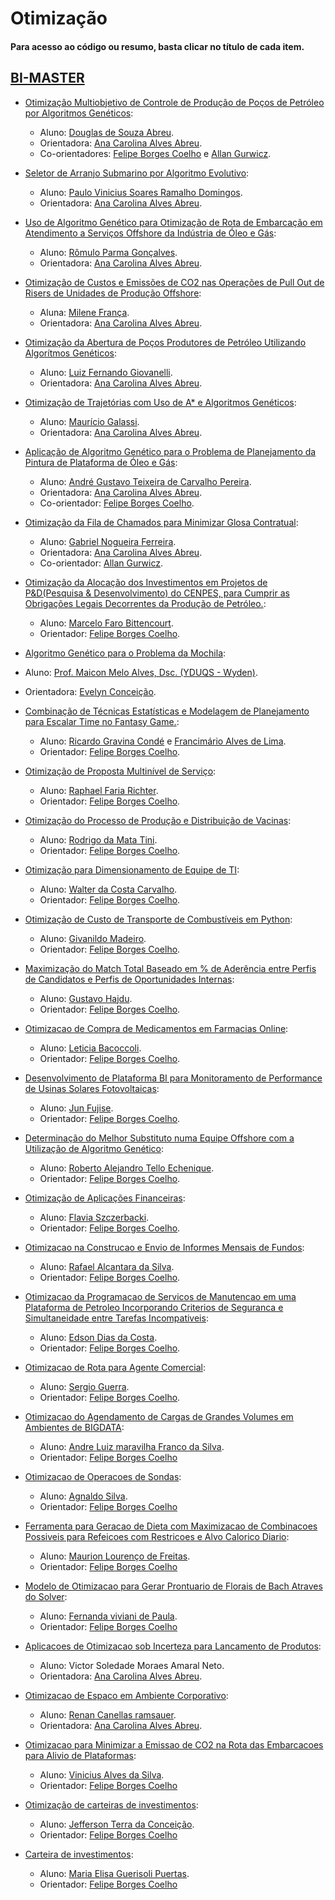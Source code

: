 # Otimização

#### Para acesso ao código ou resumo, basta clicar no título de cada item.

## [BI-MASTER](https://ica.ele.puc-rio.br/cursos/)

- [Otimização Multiobjetivo de Controle de Produção de Poços de Petróleo por Algoritmos Genéticos](https://github.com/secretaria-ICA/Otimizacao_Multiobjetivo_de_Controle_de_Producao_de_Pocos_de_Petroleo_por_Algoritmos_Geneticos):
  - Aluno: [Douglas de Souza Abreu](https://github.com/dougabreu).
  - Orientadora: [Ana Carolina Alves Abreu](https://github.com/acarolina1612).
  - Co-orientadores: [Felipe Borges Coelho](https://github.com/FelipeBorgesC) e [Allan Gurwicz](https://github.com/agurwicz).

- [Seletor de Arranjo Submarino por Algoritmo Evolutivo](https://github.com/secretaria-ICA/Seletor_de_Arranjo_Submarino_por_Algoritmo_Evolutivo):
  - Aluno: [Paulo Vinicius Soares Ramalho Domingos](https://github.com/paulovsrd).
  - Orientadora: [Ana Carolina Alves Abreu](https://github.com/acarolina1612).

- [Uso de Algoritmo Genético para Otimização de Rota de Embarcação em Atendimento a Serviços Offshore da Indústria de Óleo e Gás](https://github.com/secretaria-ICA/Uso_de_Algoritmo_Genetico_para_Otimizacao_de_Rota_de_Embarcacao_em_Atendimento_a_Servicos_Offshore):
  - Aluno: [Rômulo Parma Gonçalves](https://github.com/romuloparma).
  - Orientadora: [Ana Carolina Alves Abreu](https://github.com/acarolina1612).

- [Otimização de Custos e Emissões de CO2 nas Operações de Pull Out de Risers de Unidades de Produção Offshore](https://github.com/secretaria-ICA/Otimizacao_de_Custos_e_Emissoes_de_CO2_nas_Operacoes_de_Pull_Out_de_Risers_de_Unidades_de_Producao):
  - Aluna: [Milene França](https://github.com/milfranca).
  - Orientadora: [Ana Carolina Alves Abreu](https://github.com/acarolina1612).

- [Otimização da Abertura de Poços Produtores de Petróleo Utilizando Algorítmos Genéticos](https://github.com/secretaria-ICA/Otimizacao_da_Abertura_de_Pocos_Produtores_de_Petroleo_Utilizando_Algoritmos_Geneticos):
  - Aluno: [Luiz Fernando Giovanelli](https://github.com/Lfgiovan).
  - Orientadora: [Ana Carolina Alves Abreu](https://github.com/acarolina1612).

- [Otimização de Trajetórias com Uso de A* e Algoritmos Genéticos](https://github.com/secretaria-ICA/Otimizacao_de_Trajetorias_com_Uso_de_A_e_Algoritmos_Geneticos):
  - Aluno: [Maurício Galassi](https://github.com/MauricioGalassi).
  - Orientadora: [Ana Carolina Alves Abreu](https://github.com/acarolina1612).
  
- [Aplicação de Algoritmo Genético para o Problema de Planejamento da Pintura de Plataforma de Óleo e Gás](https://github.com/secretaria-ICA/Aplicacao_de_Algoritmo_Genetico_para_o_Problema_de_Planejamento_da_Pintura_de_Plataforma):
  - Aluno: [André Gustavo Teixeira de Carvalho Pereira](https://github.com/agtcp).
  - Orientadora: [Ana Carolina Alves Abreu](https://github.com/acarolina1612).
  - Co-orientador: [Felipe Borges Coelho](https://github.com/FelipeBorgesC).
  
- [Otimização da Fila de Chamados para Minimizar Glosa Contratual](https://github.com/secretaria-ICA/Otimizacao_da_Fila_de_Chamados_para_Minimizar_Glosa_Contratual):
  - Aluno: [Gabriel Nogueira Ferreira](https://github.com/gnf1).
  - Orientadora: [Ana Carolina Alves Abreu](https://github.com/acarolina1612).
  - Co-orientador: [Allan Gurwicz](https://github.com/agurwicz).

- [Otimização da Alocação dos Investimentos em Projetos de P&D(Pesquisa & Desenvolvimento) do CENPES, para Cumprir as Obrigações Legais Decorrentes da Produção de Petróleo.](https://github.com/secretaria-ICA/Otimizacao_da_Alocacao_dos_Investimentos_em_Projetos_de_P_e_D_do_CENPES-):
  - Aluno: [Marcelo Faro Bittencourt](https://github.com/MFaro).
  - Orientador: [Felipe Borges Coelho](https://github.com/FelipeBorgesC).
 
 - [Algoritmo Genético para o Problema da Mochila](https://github.com/secretaria-ICA/Algoritmo_Genetico_para_o_Problema_da_Mochila):
  - Aluno: [Prof. Maicon Melo Alves, Dsc. (YDUQS - Wyden)](https://github.com/maiconmelo).
  - Orientadora: [Evelyn Conceição](https://github.com/evysb).

- [Combinação de Técnicas Estatísticas e Modelagem de Planejamento para Escalar Time no Fantasy Game.](https://github.com/secretaria-ICA/Combinacao_de_Tecnicas_Estatisticas_e_Modelagem_de_Planejamento_para_Escalar_Time_no_Fantasy_Game):
  - Aluno: [Ricardo Gravina Condé](https://github.com/Ricardo-Gravina) e [Francimário Alves de Lima](https://github.com/francimariolima).
  - Orientador: [Felipe Borges Coelho](https://github.com/FelipeBorgesC).

- [Otimização de Proposta Multinível de Serviço](https://github.com/secretaria-ICA/Otimizacao_de_Proposta_Multinivel_de_Servico):
  - Aluno: [Raphael Faria Richter](https://github.com/richterraphael).
  - Orientador: [Felipe Borges Coelho](https://github.com/FelipeBorgesC).

- [Otimização do Processo de Produção e Distribuição de Vacinas](https://github.com/secretaria-ICA/Otimizacao_do_Processo_de_Producao_e_Distribuicao_de_Vacinas):
  - Aluno: [Rodrigo da Mata Tini](https://github.com/rodrigotini).
  - Orientador: [Felipe Borges Coelho](https://github.com/FelipeBorgesC).

- [Otimização para Dimensionamento de Equipe de TI](https://github.com/secretaria-ICA/Otimizacao_para_Dimensionamento_de_Equipe_de_TI):
  - Aluno: [Walter da Costa Carvalho](https://github.com/walcostac).
  - Orientador: [Felipe Borges Coelho](https://github.com/FelipeBorgesC).

- [Otimização de Custo de Transporte de Combustíveis em Python](https://github.com/secretaria-ICA/Otimizacao_de_Custo_de_Transporte_de_Combustiveis_em_Python):
  - Aluno: [Givanildo Madeiro](https://github.com/givanildomadeiro).
  - Orientador: [Felipe Borges Coelho](https://github.com/FelipeBorgesC).

- [Maximização do Match Total Baseado em % de Aderência entre Perfis de Candidatos e Perfis de Oportunidades Internas](https://github.com/secretaria-ICA/Maximizacao_do_Match_Total_Baseado_em_Aderencia_entre_Perfis_de_Candidatos_e_de_Oportunidades):
  - Aluno: [Gustavo Hajdu](https://github.com/GustavoHajdu).
  - Orientador: [Felipe Borges Coelho](https://github.com/FelipeBorgesC).

- [Otimizacao de Compra de Medicamentos em Farmacias Online](https://github.com/secretaria-ICA/Otimizacao_de_Compra_de_Medicamentos_em_Farmacias_Online):
  - Aluno: [Leticia Bacoccoli](https://github.com/leticiabac).
  - Orientador: [Felipe Borges Coelho](https://github.com/FelipeBorgesC).

- [Desenvolvimento de Plataforma BI para Monitoramento de Performance de Usinas Solares Fotovoltaicas](https://github.com/secretaria-ICA/Desenvolvimento_de_Plataforma_BI_para_Monitoramento_de_Performance_de_Usinas_Solares_Fotovoltaicas):
  - Aluno: [Jun Fujise](https://github.com/jfujise94).
  - Orientador: [Felipe Borges Coelho](https://github.com/FelipeBorgesC).

- [Determinação do Melhor Substituto numa Equipe Offshore com a Utilização de Algoritmo Genético](https://github.com/secretaria-ICA/Determinacao_do_Melhor_Substituto_Numa_Equipe_Offshore_com_a_Utilizacao_de_Algoritmo_Genetico):
  - Aluno: [Roberto Alejandro Tello Echenique](https://github.com/rob-tello).
  - Orientador: [Felipe Borges Coelho](https://github.com/FelipeBorgesC).

- [Otimização de Aplicações Financeiras](https://github.com/secretaria-ICA/Otimizacao_de_Aplicacoes_Financeiras):
  - Aluno: [Flavia Szczerbacki](https://github.com/BIFla).
  - Orientador: [Felipe Borges Coelho](https://github.com/FelipeBorgesC).

- [Otimizacao na Construcao e Envio de Informes Mensais de Fundos](https://github.com/secretaria-ICA/Otimizacao_na_Construcao_e_Envio_de_Informes_Mensais_de_Fundos):
  - Aluno: [Rafael Alcantara da Silva](https://github.com/alcraf).
  - Orientador: [Felipe Borges Coelho](https://github.com/FelipeBorgesC).
 
- [Otimizacao da Programacao de Servicos de Manutencao em uma Plataforma de Petroleo Incorporando Criterios de Seguranca e Simultaneidade entre Tarefas Incompativeis](https://github.com/secretaria-ICA/Otimizacao_da_Programacao_de-Servicos_de_Manutencao_em_uma_Plataforma_de_Petroleo):
  - Aluno: [Edson Dias da Costa](https://github.com/edsondcosta).
  - Orientador: [Felipe Borges Coelho](https://github.com/FelipeBorgesC).
 
- [Otimizacao de Rota para Agente Comercial](https://github.com/secretaria-ICA/Otimizacao_de_Rota_para_Agente_Comercial):
  - Aluno: [Sergio Guerra](https://github.com/sgustavobr).
  - Orientador: [Felipe Borges Coelho](https://github.com/FelipeBorgesC).

- [Otimizacao do Agendamento de Cargas de Grandes Volumes em Ambientes de BIGDATA](https://github.com/secretaria-ICA/Otimizacao_do_Agendamento_de_Cargas_de_Grandes-_Volumes_em_Ambientes_de_BIGDATA):
  - Aluno: [Andre Luiz maravilha Franco da Silva](https://github.com/AndreLuisMaravilha).
  - Orientador: [Felipe Borges Coelho](https://github.com/FelipeBorgesC)
 
- [Otimizacao de Operacoes de Sondas](https://github.com/secretaria-ICA/Otimizacao_de_Operacoes_de_Sondas):
  - Aluno: [Agnaldo Silva](https://github.com/AgnaldoMagnum).
  - Orientador: [Felipe Borges Coelho](https://github.com/FelipeBorgesC)
 
- [Ferramenta para Geracao de Dieta com Maximizacao de Combinacoes Possiveis para Refeicoes com Restricoes e Alvo Calorico Diario](https://github.com/secretaria-ICA/Ferramenta_para_Geracao_de_Dieta_com-_Maximizacao_de_Combinacoes_Possiveis_para_Refeicoes):
  - Aluno: [Maurion Lourenço de Freitas](https://github.com/maurionFreitas).
  - Orientador: [Felipe Borges Coelho](https://github.com/FelipeBorgesC)

- [Modelo de Otimizacao para Gerar Prontuario de Florais de Bach Atraves do Solver](https://github.com/secretaria-ICA/Modelo_de_Otimizacao_para_Gerar_Prontuario_de_Florais_de_Bach_Atraves_do_Solver):
  - Aluno: [Fernanda viviani de Paula](https://github.com/fernandaviviani).
  - Orientador: [Felipe Borges Coelho](https://github.com/FelipeBorgesC)

- [Aplicacoes de Otimizacao sob Incerteza para Lancamento de Produtos](https://github.com/secretaria-ICA/Aplicacoes_de_Otimizacao_sob_Incerteza_para_Lancamento_de_Produtos):
  - Aluno: Victor Soledade Moraes Amaral Neto.
  - Orientadora: [Ana Carolina Alves Abreu](https://github.com/acarolina1612).

- [Otimizacao de Espaco em Ambiente Corporativo](https://github.com/secretaria-ICA/Otimizacao_de_Espaco_em_Ambiente_Corporativo):
  - Aluno: [Renan Canellas ramsauer](https://github.com/Renan-Canellas).
  - Orientadora: [Ana Carolina Alves Abreu](https://github.com/acarolina1612).

- [Otimizacao para Minimizar a Emissao de CO2 na Rota das Embarcacoes para Alivio de Plataformas](https://github.com/secretaria-ICA/Otimizacao_para_Minimizar_a_Emissao_de_CO2_na_Rota_das_Embarcacoes_para_Alivio_de_Plataformas):
  - Aluno: [Vinicius Alves da Silva](https://github.com/vinirio10).
  - Orientador: [Felipe Borges Coelho](https://github.com/FelipeBorgesC)
  
- [Otimização de carteiras de investimentos](https://github.com/secretaria-ICA/Otimizacao_de_carteiras_de_investimentos):
  - Aluno: [Jefferson Terra da Conceição](https://github.com/jtcearth).
  - Orientador: [Felipe Borges Coelho](https://github.com/FelipeBorgesC)

- [Carteira de investimentos](https://github.com/secretaria-ICA/Carteira_de_investimentos):
  - Aluno: [Maria Elisa Guerisoli Puertas](https://github.com/elisapuertas).
  - Orientador: [Felipe Borges Coelho](https://github.com/FelipeBorgesC)
